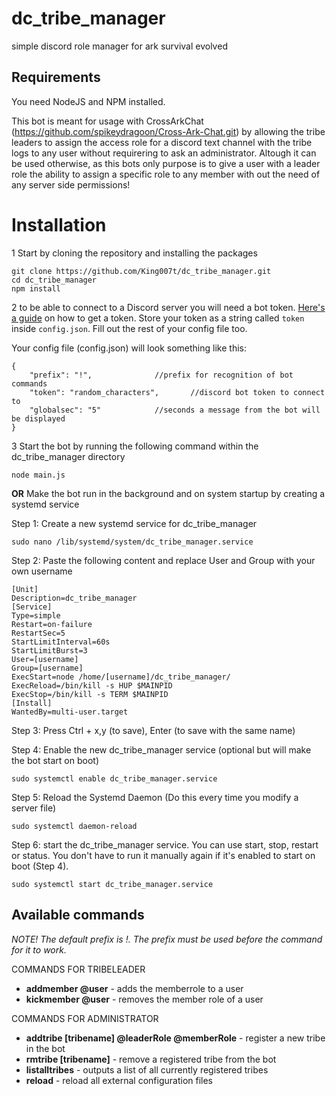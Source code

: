 # dc_tribe_manager
simple discord role manager for ark survival evolved

## Requirements
You need NodeJS and NPM installed.

This bot is meant for usage with CrossArkChat (https://github.com/spikeydragoon/Cross-Ark-Chat.git) by allowing the tribe leaders to assign the access role for a discord text channel with the tribe logs to any user without requirering to ask an administrator. Altough it can be used otherwise, as this bots only purpose is to give a user with a leader role the ability to assign a specific role to any member with out the need of any server side permissions!

# Installation
1 Start by cloning the repository and installing the packages
```
git clone https://github.com/King007t/dc_tribe_manager.git
cd dc_tribe_manager
npm install
```
2 to be able to connect to a Discord server you will need a bot token.
[Here's a guide](#0) on how to get a token. Store your token as a string called `token` inside `config.json`. Fill out the rest of your config file too. 

Your config file (config.json) will look something like this:
```
{
	"prefix": "!",				//prefix for recognition of bot commands
	"token": "random_characters",		//discord bot token to connect to
	"globalsec": "5"			//seconds a message from the bot will be displayed
}
```

3 Start the bot by running the following command within the dc_tribe_manager directory
```
node main.js
```
**OR** Make the bot run in the background and on system startup by creating a systemd service

Step 1: Create a new systemd service for dc_tribe_manager
```
sudo nano /lib/systemd/system/dc_tribe_manager.service 
```

Step 2: Paste the following content and replace User and Group with your own username
```
[Unit]
Description=dc_tribe_manager
[Service]
Type=simple
Restart=on-failure
RestartSec=5
StartLimitInterval=60s
StartLimitBurst=3
User=[username]
Group=[username]
ExecStart=node /home/[username]/dc_tribe_manager/
ExecReload=/bin/kill -s HUP $MAINPID
ExecStop=/bin/kill -s TERM $MAINPID
[Install]
WantedBy=multi-user.target
```

Step 3: Press Ctrl + x,y (to save), Enter (to save with the same name)

Step 4: Enable the new dc_tribe_manager service (optional but will make the bot start on boot)
```
sudo systemctl enable dc_tribe_manager.service
```

Step 5: Reload the Systemd Daemon (Do this every time you modify a server file)
```
sudo systemctl daemon-reload
```

Step 6: start the dc_tribe_manager service. You can use start, stop, restart or status. You don't have to run it manually again if it's enabled to start on boot (Step 4).
```
sudo systemctl start dc_tribe_manager.service
```

## Available commands
_NOTE! The default prefix is !. The prefix must be used before the command for it to work._

COMMANDS FOR TRIBELEADER
* **addmember @user** - adds the memberrole to a user
* **kickmember @user** - removes the member role of a user

COMMANDS FOR ADMINISTRATOR
* **addtribe [tribename] @leaderRole @memberRole** - register a new tribe in the bot
* **rmtribe [tribename]** - remove a registered tribe from the bot
* **listalltribes** - outputs a list of all currently registered tribes
* **reload** - reload all external configuration files
